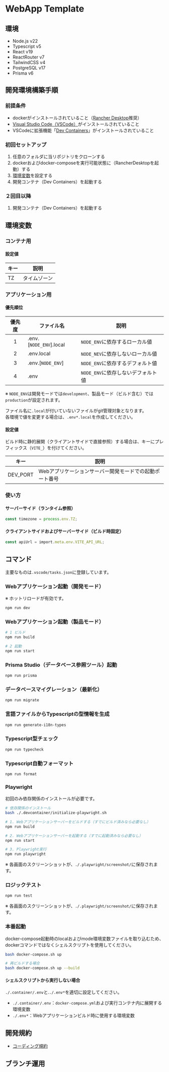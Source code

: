 # WebApp Template

## 環境

- Node.js v22
- Typescript v5
- React v19
- ReactRouter v7
- TailwindCSS v4
- PostgreSQL v17
- Prisma v6

## 開発環境構築手順

### 前提条件

- dockerがインストールされていること（[Rancher Desktop](https://rancherdesktop.io/)推奨）
- [Visual Studio Code（VSCode）](https://code.visualstudio.com/download)がインストールされていること
- VSCodeに拡張機能「[Dev Containers](https://marketplace.visualstudio.com/items?itemName=ms-vscode-remote.remote-containers)」がインストールされていること

### 初回セットアップ

1. 任意のフォルダに当リポジトリをクローンする
2. dockerおよびdocker-composeを実行可能状態に（RancherDesktopを起動）する
3. [環境変数](#環境変数)を設定する
4. 開発コンテナ（Dev Containers）を起動する

### ２回目以降

1. 開発コンテナ（Dev Containers）を起動する

## 環境変数

### コンテナ用

#### 設定値

| キー | 説明         |
| ---- | ------------ |
| TZ   | タイムゾーン |
<!-- TODO -->

### アプリケーション用

#### 優先順位

| 優先度 | ファイル名              | 説明                               |
| :----: | ----------------------- | ---------------------------------- |
|   1    | .env.[`NODE_ENV`].local | `NODE_ENV`に依存するローカル値     |
|   2    | .env.local              | `NODE_NEV`に依存しないローカル値   |
|   3    | .env.[`NODE_ENV`]       | `NODE_ENV`に依存するデフォルト値   |
|   4    | .env                    | `NODE_ENV`に依存しないデフォルト値 |

※ `NODE_ENV`は開発モードでは`development`、製品モード（ビルド含む）では`production`が設定されます。  

ファイル名に`.local`が付いていないファイルがgit管理対象となります。  
各環境で値を変更する場合は、`.env*.local`を作成してください。  

#### 設定値

ビルド時に静的展開（クライアントサイドで直接参照）する場合は、キーにプレフィックス（`VITE_`）を付けてください。  

| キー     | 説明                                                    |
| -------- | ------------------------------------------------------- |
| DEV_PORT | Webアプリケーションサーバー開発モードでの起動ポート番号 |
<!-- TODO -->

### 使い方

#### サーバーサイド（ランタイム参照）

```ts
const timezone = process.env.TZ;
```

#### クライアントサイドおよびサーバーサイド（ビルド時固定）

```ts
const apiUrl = import.meta.env.VITE_API_URL;
```

## コマンド

主要なものは`.vscode/tasks.json`に登録しています。

### Webアプリケーション起動（開発モード）

※ ホットリロードが有効です。

```bash
npm run dev
```

### Webアプリケーション起動（製品モード）

```bash
# 1 ビルド
npm run build

# 2 起動
npm run start
```

### Prisma Studio（データベース参照ツール）起動

```bash
npm run prisma
```

### データベースマイグレーション（最新化）

```bash
npm run migrate
```

### 言語ファイルからTypescriptの型情報を生成

```bash
npm run generate-i18n-types
```

### Typescript型チェック

```bash
npm run typecheck
```

### Typescript自動フォーマット

```bash
npm run format
```

### Playwright

初回のみ依存関係のインストールが必要です。  

```bash
# 依存関係のインストール
bash ./.devcontainer/initialize-playwright.sh
```

```bash
# 1. Webアプリケーションサーバーをビルドする（すでにビルド済みなら必要なし）
npm run build

# 2. Webアプリケーションサーバーを起動する（すでに起動済みなら必要なし）
npm run start

# 3. Playwright実行
npm run playwright
```

※ 各画面のスクリーンショットが、`./.playwright/screenshot/`に保存されます。  

### ロジックテスト

```bash
npm run test
```

※ 各画面のスクリーンショットが、`./.playwright/screenshot/`に保存されます。  

### 本番起動

docker-compose起動時のlocalおよびmode環境変数ファイルを取り込むため、dockerコマンドではなくシェルスクリプトを使用してください。

```bash
bash docker-compose.sh up

# 再ビルドする場合
bash docker-compose.sh up --build
```

#### シェルスクリプトから実行しない場合

`./.container/.env`と.`./.env*`を適切に設定してください。  

- `./.container/.env`：`docker-compose.yml`および実行コンテナ内に展開する環境変数
- `./.env*`：Webアプリケーションビルド時に使用する環境変数

## 開発規約

- [コーディング規約](./docs/codingStandards.md)

## ブランチ運用
